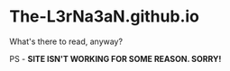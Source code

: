 # The-L3rNa3aN.github.io
What's there to read, anyway?

PS - <b>SITE ISN'T WORKING FOR SOME REASON. SORRY!</b>
